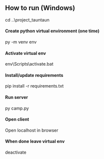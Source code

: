 ## How to run (Windows)
cd ..\project_tauntaun
#### Create python virtual environment (one time)
py -m venv env
#### Activate virtual env
env\Scripts\activate.bat
#### Install/update requirements
pip install -r requirements.txt
#### Run server
py camp.py
#### Open client
Open localhost in browser
#### When done leave virtual env
deactivate
